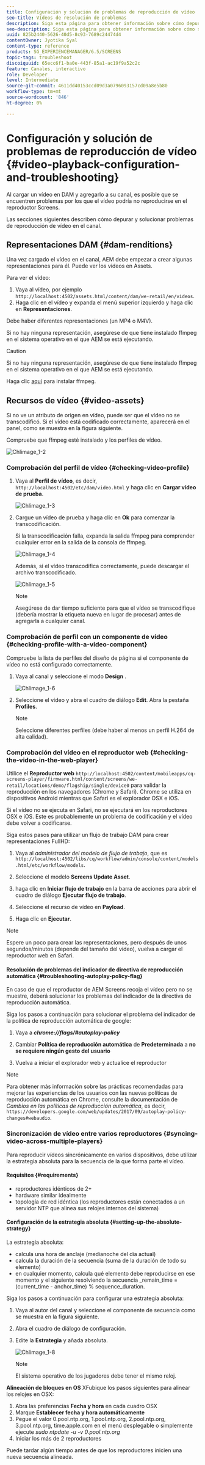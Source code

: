 ```yaml
---
title: Configuración y solución de problemas de reproducción de vídeo
seo-title: Vídeos de resolución de problemas
description: Siga esta página para obtener información sobre cómo depurar y solucionar problemas de reproducción de vídeo en el canal.
seo-description: Siga esta página para obtener información sobre cómo solucionar problemas con los vídeos. Al cargar un vídeo en DAM y agregarlo a su canal, es posible que se encuentren problemas en los que el vídeo podría no reproducirse en el reproductor Screens. En esta sección se describe cómo depurar y solucionar problemas de reproducción de vídeo en el canal.
uuid: 825b2440-5626-40d5-8c93-7689c24474d4
contentOwner: Jyotika Syal
content-type: reference
products: SG_EXPERIENCEMANAGER/6.5/SCREENS
topic-tags: troubleshoot
discoiquuid: 65ecc6f1-ba0e-443f-85a1-ac19f9a52c2c
feature: Canales, interactivo
role: Developer
level: Intermediate
source-git-commit: 4611dd40153ccd09d3a0796093157cd09a8e5b80
workflow-type: tm+mt
source-wordcount: '846'
ht-degree: 0%

---
```



# Configuración y solución de problemas de reproducción de vídeo {#video-playback-configuration-and-troubleshooting}

Al cargar un vídeo en DAM y agregarlo a su canal, es posible que se encuentren problemas por los que el vídeo podría no reproducirse en el reproductor Screens.

Las secciones siguientes describen cómo depurar y solucionar problemas de reproducción de vídeo en el canal.

## Representaciones DAM {#dam-renditions}

Una vez cargado el vídeo en el canal, AEM debe empezar a crear algunas representaciones para él. Puede ver los vídeos en Assets.

Para ver el vídeo:

1. Vaya al vídeo, por ejemplo `http://localhost:4502/assets.html/content/dam/we-retail/en/videos`.
1. Haga clic en el vídeo y expanda el menú superior izquierdo y haga clic en **Representaciones**.

Debe haber diferentes representaciones (un MP4 o M4V).

Si no hay ninguna representación, asegúrese de que tiene instalado ffmpeg en el sistema operativo en el que AEM se está ejecutando.

>[!CAUTION]
>
>Si no hay ninguna representación, asegúrese de que tiene instalado ffmpeg en el sistema operativo en el que AEM se está ejecutando.
>
>Haga clic [aquí](https://www.ffmpeg.org/download.html) para instalar ffmpeg.

## Recursos de vídeo {#video-assets}

Si no ve un atributo de origen en vídeo, puede ser que el vídeo no se transcodificó. Si el vídeo está codificado correctamente, aparecerá en el panel, como se muestra en la figura siguiente.

Compruebe que ffmpeg esté instalado y los perfiles de vídeo.

![Chlimage_1-2](assets/chlimage_1-2.png)

### Comprobación del perfil de vídeo {#checking-video-profile}

1. Vaya al **Perfil de vídeo**, es decir, `http://localhost:4502/etc/dam/video.html` y haga clic en **Cargar vídeo de prueba**.

   ![Chlimage_1-3](assets/chlimage_1-3.png)

1. Cargue un vídeo de prueba y haga clic en **Ok** para comenzar la transcodificación.

   Si la transcodificación falla, expanda la salida ffmpeg para comprender cualquier error en la salida de la consola de ffmpeg.

   ![Chlimage_1-4](assets/chlimage_1-4.png)

   Además, si el vídeo transcodifica correctamente, puede descargar el archivo transcodificado.

   ![Chlimage_1-5](assets/chlimage_1-5.png)

   >[!NOTE]
   >
   >Asegúrese de dar tiempo suficiente para que el vídeo se transcodifique (debería mostrar la etiqueta nueva en lugar de procesar) antes de agregarla a cualquier canal.

### Comprobación de perfil con un componente de vídeo {#checking-profile-with-a-video-component}

Compruebe la lista de perfiles del diseño de página si el componente de vídeo no está configurado correctamente.

1. Vaya al canal y seleccione el modo **Design** .

   ![Chlimage_1-6](assets/chlimage_1-6.png)

1. Seleccione el vídeo y abra el cuadro de diálogo **Edit**. Abra la pestaña **Profiles**.

   >[!NOTE]
   >Seleccione diferentes perfiles (debe haber al menos un perfil H.264 de alta calidad).

### Comprobación del vídeo en el reproductor web {#checking-the-video-in-the-web-player}

Utilice el **Reproductor web** `http://localhost:4502/content/mobileapps/cq-screens-player/firmware.html/content/screens/we-retail/locations/demo/flagship/single/device0` para validar la reproducción en los navegadores (Chrome y Safari). Chrome se utiliza en dispositivos Android mientras que Safari es el explorador OSX e iOS.

Si el vídeo no se ejecuta en Safari, no se ejecutará en los reproductores OSX e iOS. Este es probablemente un problema de codificación y el vídeo debe volver a codificarse.

Siga estos pasos para utilizar un flujo de trabajo DAM para crear representaciones FullHD:

1. Vaya al *administrador del modelo de flujo de trabajo*, que es `http://localhost:4502/libs/cq/workflow/admin/console/content/models.html/etc/workflow/models`.
1. Seleccione el modelo **Screens Update Asset**.
1. haga clic en **Iniciar flujo de trabajo** en la barra de acciones para abrir el cuadro de diálogo **Ejecutar flujo de trabajo**.

1. Seleccione el recurso de vídeo en **Payload**.
1. Haga clic en **Ejecutar**.

>[!NOTE]
>
>Espere un poco para crear las representaciones, pero después de unos segundos/minutos (depende del tamaño del vídeo), vuelva a cargar el reproductor web en Safari.

#### Resolución de problemas del indicador de directiva de reproducción automática {#troubleshooting-autoplay-policy-flag}

En caso de que el reproductor de AEM Screens recoja el vídeo pero no se muestre, deberá solucionar los problemas del indicador de la directiva de reproducción automática.

Siga los pasos a continuación para solucionar el problema del indicador de la política de reproducción automática de google:

1. Vaya a ***chrome://flags/#autoplay-policy***
1. Cambiar **Política de reproducción automática** de **Predeterminada** a **no se requiere ningún gesto del usuario**

1. Vuelva a iniciar el explorador web y actualice el reproductor

>[!NOTE]
>
>Para obtener más información sobre las prácticas recomendadas para mejorar las experiencias de los usuarios con las nuevas políticas de reproducción automática en Chrome, consulte la documentación de *Cambios en las políticas de reproducción automática*, es decir, `https://developers.google.com/web/updates/2017/09/autoplay-policy-changes#webaudio`.

### Sincronización de vídeo entre varios reproductores {#syncing-video-across-multiple-players}

Para reproducir vídeos sincrónicamente en varios dispositivos, debe utilizar la estrategia absoluta para la secuencia de la que forma parte el vídeo.

#### Requisitos {#requirements}

* reproductores idénticos de 2+
* hardware similar idealmente
* topología de red idéntica (los reproductores están conectados a un servidor NTP que alinea sus relojes internos del sistema)

#### Configuración de la estrategia absoluta {#setting-up-the-absolute-strategy}

La estrategia absoluta:

* calcula una hora de anclaje (medianoche del día actual)
* calcula la duración de la secuencia (suma de la duración de todo su elemento)
* en cualquier momento, calcula qué elemento debe reproducirse en ese momento y el siguiente resolviendo la secuencia _remain_time = (current_time - anchor_time) % sequence_duration.

Siga los pasos a continuación para configurar una estrategia absoluta:

1. Vaya al autor del canal y seleccione el componente de secuencia como se muestra en la figura siguiente.
1. Abra el cuadro de diálogo de configuración.
1. Edite la **Estrategia** y añada absoluta.

   ![Chlimage_1-8](assets/chlimage_1-8.png)

   >[!NOTE]
   >El sistema operativo de los jugadores debe tener el mismo reloj.

**Alineación de bloques en OS** XFubique los pasos siguientes para alinear los relojes en OSX:

1. Abra las preferencias **Fecha y hora** en cada cuadro OSX
1. Marque **Establecer fecha y hora automáticamente**
1. Pegue el valor 0.pool.ntp.org, 1.pool.ntp.org, 2.pool.ntp.org, 3.pool.ntp.org, time.apple.com en el menú desplegable o simplemente ejecute *sudo ntpdate -u -v 0.pool.ntp.org*
1. Iniciar los más de 2 reproductores

Puede tardar algún tiempo antes de que los reproductores inicien una nueva secuencia alineada.

